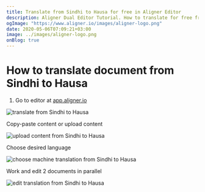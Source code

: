 ```yaml
---
title: Translate from Sindhi to Hausa for free in Aligner Editor
description: Aligner Dual Editor Tutorial. How to translate for free from Sindhi to Hausa. Aligner is multilingual document management platform. 
ogImage: "https://www.aligner.io/images/aligner-logo.png"
date: 2020-05-06T07:09:21+03:00
image: ../images/aligner-logo.png
onBlog: true
---
```


# How to translate document from Sindhi to Hausa

1. Go to editor at [app.aligner.io](https://app.aligner.io "Aligner App web page")

![translate from Sindhi to Hausa](../aligner-blank-editor.png "translate from Sindhi to Hausa")

Copy-paste content or upload content

![upload content from Sindhi to Hausa](../aligner-uploaded-document.png "upload content from Sindhi to Hausa")

Choose desired language

![choose machine translation from Sindhi to Hausa](../aligner-language-dropdown.png "choose machine translation from Sindhi to Hausa")

Work and edit 2 documents in parallel

![edit translation from Sindhi to Hausa](../aligner-double-sitded-editor.png "edit translation from Sindhi to Hausa")

